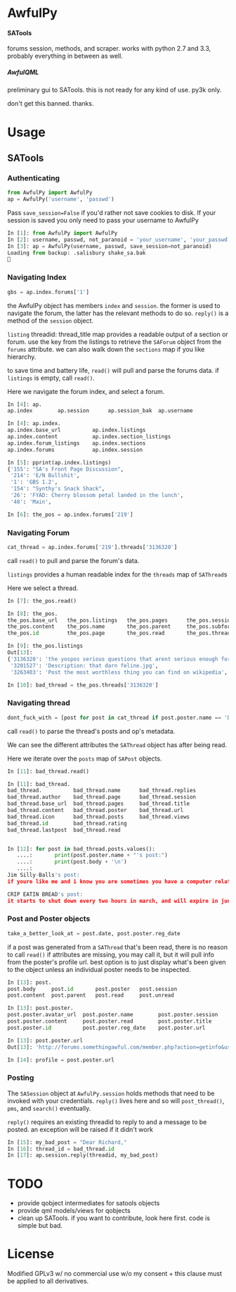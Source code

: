 AwfulPy
=======

#### SATools
forums session, methods, and scraper. 
works with python 2.7 and 3.3, probably everything in between as well. 

##### AwfulQML
preliminary gui to SATools. this is not ready for any kind of use. py3k only.

don't get this banned. thanks.

Usage
=======


## SATools

### Authenticating

```python
from AwfulPy import AwfulPy
ap = AwfulPy('username', 'passwd')
```

Pass `save_session=False` if you'd rather not save cookies to disk. If your session is saved you only need to pass your username to AwfulPy

```python
In [1]: from AwfulPy import AwfulPy
In [2]: username, passwd, not_paranoid = 'your_username', 'your_passwd', False
In [3]: ap = AwfulPy(username, passwd, save_session=not_paranoid)
Loading from backup: .salisbury shake_sa.bak

```

### Navigating Index

```python
gbs = ap.index.forums['1']
```

the AwfulPy object has members `index` and `session`. the former is used to navigate the forum, the latter has the relevant methods to do so. `reply()` is a method of the `session` object.

`listing` threadid: thread_title map provides a readable output of a section or forum. use the key from the listings to retrieve the `SAForum` object from the `forums` attribute. we can also walk down the `sections` map if you like hierarchy.

to save time and battery life, `read()` will pull and parse the forums data. if `listings` is empty, call `read()`.

Here we navigate the forum index, and select a forum.


```python
In [4]: ap.
ap.index        ap.session      ap.session_bak  ap.username

In [4]: ap.index.
ap.index.base_url          ap.index.listings
ap.index.content           ap.index.section_listings
ap.index.forum_listings    ap.index.sections
ap.index.forums            ap.index.session

In [5]: pprint(ap.index.listings)
{'155': "SA's Front Page Discussion",
 '214': 'E/N Bullshit',
 '1': 'GBS 1.2',
 '154': "Synthy's Snack Shack",
 '26': 'FYAD: Cherry blossom petal landed in the lunch',
 '48': 'Main',

In [6]: the_pos = ap.index.forums['219']
```

### Navigating Forum

```python
cat_thread = ap.index.forums['219'].threads['3136320']
```

call `read()` to pull and parse the forum's data.

`listings` provides a human readable index for the `threads` map of `SAThread`s

Here we select a thread.


```python
In [7]: the_pos.read()

In [8]: the_pos.
the_pos.base_url   the_pos.listings   the_pos.pages      the_pos.session
the_pos.content    the_pos.name       the_pos.parent     the_pos.subforums
the_pos.id         the_pos.page       the_pos.read       the_pos.threads

In [9]: the_pos.listings
Out[13]: 
{'3136320': 'the yospos serious questions that arent serious enough for SHSC megathread',
 '3201527': 'Description: that darn feline.jpg',
 '3263403': 'Post the most worthless thing you can find on wikipedia',

In [10]: bad_thread = the_pos.threads['3136320']
```

### Navigating thread

```python 
dont_fuck_with = [post for post in cat_thread if post.poster.name == 'Debt']
```

call `read()` to parse the thread's posts and op's metadata. 

We can see the different attributes the `SAThread` object has after being read.

Here we iterate over the `posts` map of `SAPost` objects.


```python
In [11]: bad_thread.read()

In [11]: bad_thread.
bad_thread.          bad_thread.name      bad_thread.replies
bad_thread.author    bad_thread.page      bad_thread.session
bad_thread.base_url  bad_thread.pages     bad_thread.title
bad_thread.content   bad_thread.poster    bad_thread.url
bad_thread.icon      bad_thread.posts     bad_thread.views
bad_thread.id        bad_thread.rating    
bad_thread.lastpost  bad_thread.read      


In [12]: for post in bad_thread.posts.values():
   ....:       print(post.poster.name + "'s post:")
   ....:       print(post.body + '\n')
   ....:     
Jim Silly-Balls's post:
if youre like me and i know you are sometimes you have a computer related question but dont want to venture into SHSC to ask it because you would rather ask your friends in the pos.  this is the thread fo dat shit

CRIP EATIN BREAD's post:
it starts to shut down every two hours in march, and will expire in june 2010
```

### Post and Poster objects

```python
take_a_better_look_at = post.date, post.poster.reg_date

```

if a post was generated from a `SAThread` that's been read, there is no reason to call `read()` if attributes are missing, you may call it, but it will pull info from the poster's profile url. best option is to just display what's been given to the object unless an individual poster needs to be inspected.

```python
In [13]: post.
post.body     post.id       post.poster   post.session  
post.content  post.parent   post.read     post.unread   

In [13]: post.poster.
post.poster.avatar_url  post.poster.name        post.poster.session
post.poster.content     post.poster.read        post.poster.title
post.poster.id          post.poster.reg_date    post.poster.url

In [13]: post.poster.url
Out[13]: 'http://forums.somethingawful.com/member.php?action=getinfo&userid=22993'

In [14]: profile = post.poster.url
```

### Posting
The `SASession` object at `AwfulPy.session` holds methods that need to be invoked with your credentials.
`reply()` lives here and so will `post_thread()`, `pms`, and `search()` eventually. 

`reply()` requires an existing threadid to reply to and a message to be posted. an exception will be raised if it didn't work


```python
In [15]: my_bad_post = "Dear Richard,"
In [16]: thread_id = bad_thread.id
In [17]: ap.session.reply(threadid, my_bad_post)


```

TODO
====
+ provide qobject intermediates for satools objects
+ provide qml models/views for qobjects
+ clean up SATools. if you want to contribute, look here first. code is simple but bad.



License
========

Modified GPLv3 w/ no commercial use w/o my consent + this clause must be applied to all derivatives.
